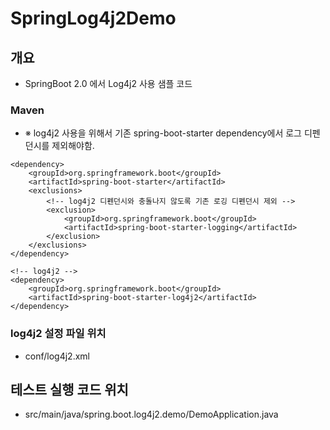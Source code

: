 # SpringLog4j2Demo

## 개요
* SpringBoot 2.0 에서 Log4j2 사용 샘플 코드

### Maven
* ※ log4j2 사용을 위해서 기존 spring-boot-starter dependency에서 로그 디펜던시를 제외해야함.

```
<dependency>
    <groupId>org.springframework.boot</groupId>
    <artifactId>spring-boot-starter</artifactId>
    <exclusions>
        <!-- log4j2 디펜던시와 충돌나지 않도록 기존 로깅 디펜던시 제외 -->
        <exclusion>
            <groupId>org.springframework.boot</groupId>
            <artifactId>spring-boot-starter-logging</artifactId>
        </exclusion>
    </exclusions>
</dependency>

<!-- log4j2 -->
<dependency>
    <groupId>org.springframework.boot</groupId>
    <artifactId>spring-boot-starter-log4j2</artifactId>
</dependency>     
```
### log4j2 설정 파일 위치
* conf/log4j2.xml

## 테스트 실행 코드 위치
* src/main/java/spring.boot.log4j2.demo/DemoApplication.java

